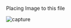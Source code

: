 Placing Image to this file 


![capture](https://cloud.githubusercontent.com/assets/7775681/4295323/bd8d45e0-3de8-11e4-961c-a0bd5c350098.PNG)

